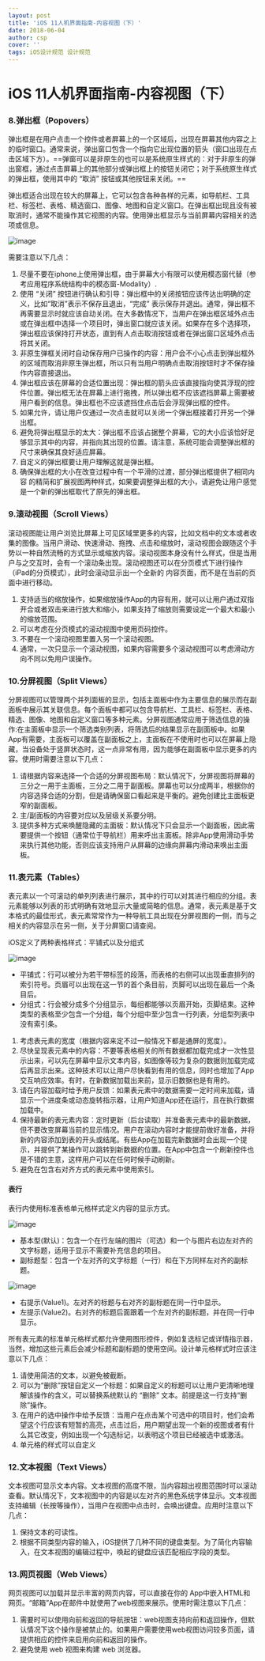 ```yaml
---
layout: post
title: 'iOS 11人机界面指南-内容视图（下）'
date: 2018-06-04
author: csp
cover: ''
tags: iOS设计规范 设计规范
---
```


> 

# iOS 11人机界面指南-内容视图（下）

### 8.弹出框（Popovers）

弹出框是在用户点击一个控件或者屏幕上的一个区域后，出现在屏幕其他内容之上的临时窗口。通常来说，弹出窗口包含一个指向它出现位置的箭头（窗口出现在点击区域下方）。==弹窗可以是非原生的也可以是系统原生样式的：对于非原生的弹出窗框，通过点击屏幕上的其他部分或弹出框上的按钮关闭它；对于系统原生样式的弹出框，使用其中的 “取消” 按钮或其他按钮来关闭。==

弹出框适合出现在较大的屏幕上，它可以包含各种各样的元素，如导航栏、工具栏、标签栏、表格、精选窗口、图像、地图和自定义窗口。在弹出框出现且没有被取消时，通常不能操作其它视图的内容。使用弹出框显示与当前屏幕内容相关的选项或信息。

![image](http://csp-image.oss-cn-shenzhen.aliyuncs.com/18-6-13/17668090.jpg)

需要注意以下几点：
1. 尽量不要在iphone上使用弹出框，由于屏幕大小有限可以使用模态窗代替（参考应用程序系统结构中的模态窗-Modality）.
2. 使用 “关闭” 按钮进行确认和引导：弹出框中的关闭按钮应该传达出明确的定义，比如“取消”表示不保存且退出，“完成” 表示保存并退出。通常，弹出框不再需要显示时就应该自动关闭。在大多数情况下，当用户在弹出框区域外点击或在弹出框中选择一个项目时，弹出窗口就应该关闭。如果存在多个选择项，弹出框应该保持打开状态，直到有人点击取消按钮或者在弹出窗口区域外点击将其关闭。
3. 非原生弹框关闭时自动保存用户已操作的内容：用户会不小心点击到弹出框外的区域而取消非原生弹出框，所以只有当用户明确点击取消按钮时才不保存操作内容直接退出。
4. 弹出框应该在屏幕的合适位置出现：弹出框的箭头应该直接指向使其浮现的控件位置。弹出框无法在屏幕上进行拖拽，所以弹出框不应该遮挡屏幕上需要被用户看到的信息。弹出框也不应该遮挡住点击后会浮现弹出框的控件。
5. 如果允许，请让用户仅通过一次点击就可以关闭一个弹出框接着打开另一个弹出框。
6. 避免将弹出框显示的太大：弹出框不应该占据整个屏幕，它的大小应该恰好足够显示其中的内容，并指向其出现的位置。请注意，系统可能会调整弹出框的尺寸来确保其良好适应屏幕。
7. 自定义的弹出框要让用户理解这就是弹出框。
8. 确保弹出框的大小在改变过程中有一个平滑的过渡，部分弹出框提供了相同内容
的精简和扩展视图两种样式，如果要调整弹出框的大小，请避免让用户感觉
是一个新的弹出框取代了原先的弹出框。

### 9.滚动视图（Scroll Views）

滚动视图能让用户浏览比屏幕上可见区域里更多的内容，比如文档中的文本或者收集的图像。当用户滑动、快速滑动、拖拽、点击和缩放时，滚动视图会跟随这个手势以一种自然流畅的方式显示或缩放内容。滚动视图本身没有什么样式，但是当用户与之交互时，会有一个滚动条出现。滚动视图还可以在分页模式下进行操作（iPad的分页模式），此时会滚动显示出一个全新的
内容页面，而不是在当前的页面中进行移动。

1. 支持适当的缩放操作，如果缩放操作App的内容有用，就可以让用户通过双指开合或者双击来进行放大和缩小，如果支持了缩放则需要设定一个最大和最小的缩放范围。
2. 可以考虑在分页模式的滚动视图中使用页码控件。
3. 不要在一个滚动视图里置入另一个滚动视图。
4. 通常，一次只显示一个滚动视图，如果内容需要多个滚动视图可以考虑滑动方向不同以免用户误操作。

### 10.分屏视图（Split Views）

分屏视图可以管理两个并列面板的显示，包括主面板中作为主要信息的展示而在副面板中展示其关联信息。每个面板中都可以包含导航栏、工具栏、标签栏、表格、精选、图像、地图和自定义窗口等多种元素。分屏视图通常应用于筛选信息的操作:在主面板中显示一个筛选类别列表，将筛选后的结果显示在副面板中。如果App有需要，主面板可以覆盖在副面板之上，主面板在不使用时也可以在屏幕上隐藏，当设备处于竖屏状态时，这一点非常有用，因为能够在副面板中显示更多的内容。使用时需要注意以下几点：

1. 请根据内容来选择一个合适的分屏视图布局：默认情况下，分屏视图将屏幕的三分之一用于主面板，三分之二用于副面板。屏幕也可以分成两半，根据你的内容选择合适的分割，但是请确保窗口看起来是平衡的。避免创建比主面板更窄的副面板。
2. 主/副面板的内容要对应以及层级关系要分明。
3. 提供多种方式来唤醒隐藏的主面板：默认情况下只会显示一个副面板，因此需要提供一个按钮（通常位于导航栏）用来呼出主面板。除非App使用滑动手势来执行其他功能，否则应该支持用户从屏幕的边缘向屏幕内滑动来唤出主面板。

### 11.表元素（Tables）

表元素以一个可滚动的单列列表进行展示，其中的行可以对其进行相应的分组。表元素能够以列表的形式明确有效地显示大量或简略的信息。通常，表元素是基于文本格式的最佳形式，表元素常常作为一种导航工具出现在分屏视图的一侧，而与之相关的内容显示在另一侧，关于分屏窗口请查阅。

iOS定义了两种表格样式：平铺式以及分组式

![image](http://csp-image.oss-cn-shenzhen.aliyuncs.com/18-6-13/83662695.jpg)

- 平铺式：行可以被分为若干带标签的段落，而表格的右侧可以出现垂直排列的索引符号。页眉可以出现在这一节的首个条目前，页脚可以出现在最后一个条目后。
- 分组式：行会被分成多个分组显示，每组都能够以页眉开始，页脚结束。这种类型的表格至少包含一个分组，每个分组中至少包含一行列表，分组型列表中没有索引条。

1. 考虑表元素的宽度（根据内容来定不过一般情况下都是通屏的宽度）。
2. 尽快呈现表元素中的内容：不要等表格相关的所有数据都加载完成才一次性显示出来，可以先在屏幕中显示文本内容，如图像等较为复杂的数据则加载完成后再显示出来。这种技术可以让用户尽快看到有用的信息，同时也增加了App交互响应效率。有时，在新数据加载出来前，显示旧数据也是有用的。
3. 请在内容加载时给予用户反馈：如果表元素中的数据需要一定时间来加载，请显示一个进度条或动态旋转指示器，让用户知道App还在运行，且在执行数据加载中。
4. 保持最新的表元素内容：定时更新（后台读取）并准备表元素中的最新数据，但不要改变屏幕当前的显示情况。用户在滚动内容时才能提前做好准备，并将新的内容添加到表的开头或结尾。有些App在加载完新数据时会出现一个提示，并提供了某操作可以跳转到新数据的位置。在App中包含一个刷新控件也是不错的主意，这样用户可以在任何时候手动刷新。
5. 避免在包含右对齐方式的表元素中使用索引。

#### 表行

表行内使用标准表格单元格样式定义内容的显示方式。

![image](http://csp-image.oss-cn-shenzhen.aliyuncs.com/18-6-13/89238426.jpg)

- 基本型(默认)：包含一个在行左端的图片（可选）和一个与图片右边左对齐的文字标题，适用于显示不需要补充信息的项目。
- 副标题型：包含一个左对齐的文字标题（一行）和在下方同样左对齐的副标题。

![image](http://csp-image.oss-cn-shenzhen.aliyuncs.com/18-6-13/21743532.jpg)

- 右提示(Value1)。左对齐的标题与右对齐的副标题在同一行中显示。
- 左提示(Value2)。右对齐的标题后面跟着一个左对齐的副标题，并在同一行中显示。

所有表元素的标准单元格样式都允许使用图形控件，例如复选标记或详情指示器，当然，增加这些元素后会减少标题和副标题的使用空间。设计单元格样式时应该注意以下几点：

1. 请使用简洁的文本，以避免被截断。
2. 可以为“删除”按钮自定义一个标题：如果自定义的标题可以让用户更清晰地理解该操作的含义，可以替换系统默认的 “删除” 文本。前提是这一行支持“删除”操作。
3. 在用户的选中操作中给予反馈：当用户在点击某个可选中的项目时，他们会希望这个行应该有短暂的高亮，点击过后，用户期望出现一个新的视图或者有什么其它改变，例如出现一个勾选标记，以表明这个项目已经被选中或激活。
4. 单元格的样式可以自定义

### 12.文本视图（Text Views）

文本视图可显示文本内容。文本视图的高度不限，当内容超出视图范围时可以滚动查看。默认情况下，文本视图中的内容是以左对齐的黑色系统字体显示。文本视图支持编辑（长按等操作），当用户在视图中点击时，会唤出键盘。应用时注意以下几点：
1. 保持文本的可读性。
2. 根据不同类型内容的输入，iOS提供了几种不同的键盘类型。为了简化内容输入，在文本视图的编辑过程中，唤起的键盘应该匹配相应字段的类型。

### 13.网页视图（Web Views）

网页视图可以加载并显示丰富的网页内容，可以直接在你的 App中嵌入HTML和网页。“邮箱”App在邮件中就使用了web视图来展示。使用时需注意以下几点：

1. 需要时可以使用向前和返回的导航按钮：web视图支持向前和返回操作，但默认情况下这个操作是被禁止的。如果用户需要使用web视图访问较多页面，请提供相应的控件来启用向前和返回的操作。
2. 避免使用 web 视图来构建 web 浏览器。








